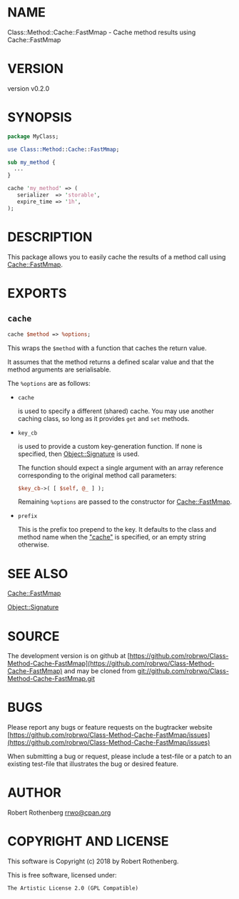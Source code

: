 # NAME

Class::Method::Cache::FastMmap - Cache method results using Cache::FastMmap

# VERSION

version v0.2.0

# SYNOPSIS

```perl
package MyClass;

use Class::Method::Cache::FastMmap;

sub my_method {
  ...
}

cache 'my_method' => (
   serializer  => 'storable',
   expire_time => '1h',
);
```

# DESCRIPTION

This package allows you to easily cache the results of a method call
using [Cache::FastMmap](https://metacpan.org/pod/Cache::FastMmap).

# EXPORTS

## `cache`

```perl
cache $method => %options;
```

This wraps the `$method` with a function that caches the return value.

It assumes that the method returns a defined scalar value and that the
method arguments are serialisable.

The `%options` are as follows:

- `cache`

    is used to specify a different (shared) cache. You may use another
    caching class, so long as it provides `get` and `set` methods.

- `key_cb`

    is used to provide a custom key-generation function.  If
    none is specified, then [Object::Signature](https://metacpan.org/pod/Object::Signature) is used.

    The function should expect a single argument with an array reference
    corresponding to the original method call parameters:

    ```perl
    $key_cb->( [ $self, @_ ] );
    ```

    Remaining `%options` are passed to the constructor for
    [Cache::FastMmap](https://metacpan.org/pod/Cache::FastMmap).

- `prefix`

    This is the prefix too prepend to the key. It defaults to the class
    and method name when the ["cache"](#cache) is specified, or an empty string
    otherwise.

# SEE ALSO

[Cache::FastMmap](https://metacpan.org/pod/Cache::FastMmap)

[Object::Signature](https://metacpan.org/pod/Object::Signature)

# SOURCE

The development version is on github at [https://github.com/robrwo/Class-Method-Cache-FastMmap](https://github.com/robrwo/Class-Method-Cache-FastMmap)
and may be cloned from [git://github.com/robrwo/Class-Method-Cache-FastMmap.git](git://github.com/robrwo/Class-Method-Cache-FastMmap.git)

# BUGS

Please report any bugs or feature requests on the bugtracker website
[https://github.com/robrwo/Class-Method-Cache-FastMmap/issues](https://github.com/robrwo/Class-Method-Cache-FastMmap/issues)

When submitting a bug or request, please include a test-file or a
patch to an existing test-file that illustrates the bug or desired
feature.

# AUTHOR

Robert Rothenberg <rrwo@cpan.org>

# COPYRIGHT AND LICENSE

This software is Copyright (c) 2018 by Robert Rothenberg.

This is free software, licensed under:

```
The Artistic License 2.0 (GPL Compatible)
```
